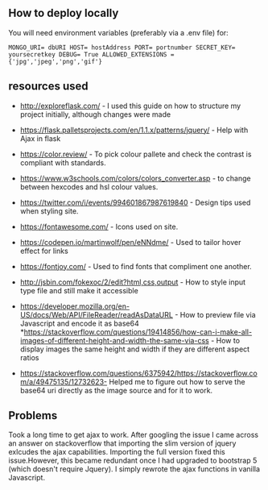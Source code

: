 ## How to deploy locally
You will need environment variables (preferably via a .env file) for:

`MONGO_URI= dbURI
HOST= hostAddress
PORT= portnumber
SECRET_KEY= yoursecretkey
DEBUG= True
ALLOWED_EXTENSIONS = {'jpg','jpeg','png','gif'}`

## resources used
* http://exploreflask.com/ - I used this guide on how to structure my project initially, although changes were made

* https://flask.palletsprojects.com/en/1.1.x/patterns/jquery/ - Help with Ajax in flask 

* https://color.review/ - To pick colour pallete and check the contrast is compliant with standards.

* https://www.w3schools.com/colors/colors_converter.asp - to change between hexcodes and hsl colour values.

* https://twitter.com/i/events/994601867987619840 - Design tips used when styling site.

* https://fontawesome.com/ - Icons used on site.

* https://codepen.io/martinwolf/pen/eNNdme/ - Used to tailor hover effect for links

* https://fontjoy.com/ - Used to find fonts that compliment one another.

* http://jsbin.com/fokexoc/2/edit?html,css,output - How to style input type file and still make it accessible 

* https://developer.mozilla.org/en-US/docs/Web/API/FileReader/readAsDataURL - How to preview file via Javascript and encode it as base64
*https://stackoverflow.com/questions/19414856/how-can-i-make-all-images-of-different-height-and-width-the-same-via-css - How to display images the same height and width if they are different aspect ratios

* https://stackoverflow.com/questions/6375942/https://stackoverflow.com/a/49475135/12732623- Helped me to figure out how to serve the base64 uri directly as the image source and for it to work. 

## Problems
Took a long time to get ajax to work. After googling the issue I came across an answer on stackoverflow that importing the slim version of jquery exlcudes the ajax capabilities. Importing the full version fixed this issue.However, this became redundant once I had upgraded to bootstrap 5 (which doesn't require Jquery). I simply rewrote the ajax functions in vanilla Javascript.
